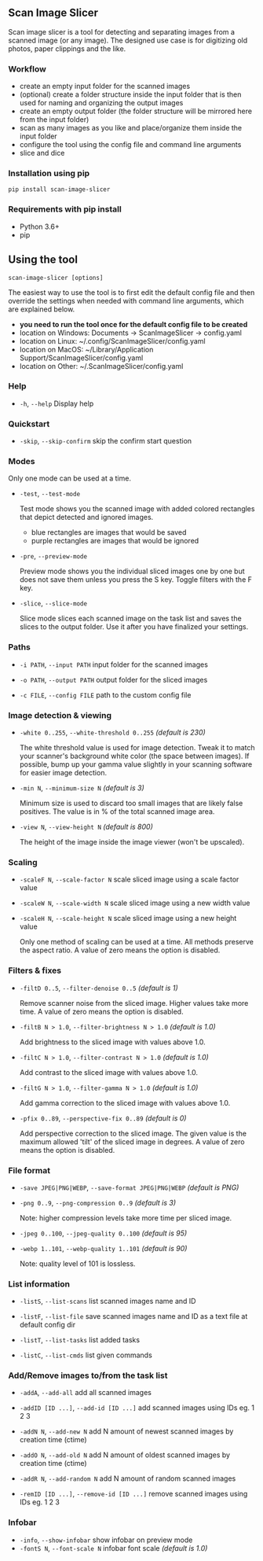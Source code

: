 Scan Image Slicer
---
Scan image slicer is a tool for detecting and separating images from a scanned image (or any image). The designed use case is for digitizing old photos, paper clippings and the like.

### Workflow
- create an empty input folder for the scanned images
- (optional) create a folder structure inside the input folder that is then used for naming and organizing the output images
- create an empty output folder (the folder structure will be mirrored here from the input folder)
- scan as many images as you like and place/organize them inside the input folder
- configure the tool using the config file and command line arguments
- slice and dice


### Installation using pip
```
pip install scan-image-slicer
```

### Requirements with pip install
- Python 3.6+
- pip

Using the tool
---
```
scan-image-slicer [options]
```
The easiest way to use the tool is to first edit the default config file and then override the settings when needed with command line arguments, which are explained below.
- **you need to run the tool once for the default config file to be created**
- location on Windows: Documents -> ScanImageSlicer -> config.yaml
- location on Linux: ~/.config/ScanImageSlicer/config.yaml
- location on MacOS: ~/Library/Application Support/ScanImageSlicer/config.yaml
- location on Other: ~/.ScanImageSlicer/config.yaml
### Help
- `-h`, `--help` Display help

### Quickstart

- `-skip`, `--skip-confirm` skip the confirm start question

### Modes
Only one mode can be used at a time.

- `-test`, `--test-mode`

    Test mode shows you the scanned image with added colored rectangles that depict detected and ignored images.
    - blue rectangles are images that would be saved
    - purple rectangles are images that would be ignored

- `-pre`, `--preview-mode`

    Preview mode shows you the individual sliced images one by one but does not save them unless you press the S key. Toggle filters with the F key.

- `-slice`, `--slice-mode`

    Slice mode slices each scanned image on the task list and saves the slices to the output folder. Use it after you have finalized your settings.

### Paths
- `-i PATH`, `--input PATH` input folder for the scanned images

- `-o PATH`, `--output PATH` output folder for the sliced images

- `-c FILE`, `--config FILE` path to the custom config file

### Image detection & viewing
- `-white 0..255`, `--white-threshold 0..255` _(default is 230)_

    The white threshold value is used for image detection. Tweak it to match your scanner's background white color (the space between images). If possible, bump up your gamma value slightly in your scanning software for easier image detection.

- `-min N`, `--minimum-size N` _(default is 3)_

    Minimum size is used to discard too small images that are likely false positives. The value is in % of the total scanned image area.

- `-view N`, `--view-height N` _(default is 800)_

    The height of the image inside the image viewer (won't be upscaled).

### Scaling
- `-scaleF N`, `--scale-factor N` scale sliced image using a scale factor value

- `-scaleW N`, `--scale-width N` scale sliced image using a new width value

- `-scaleH N`, `--scale-height N` scale sliced image using a new height value

    Only one method of scaling can be used at a time. All methods preserve the aspect ratio. A value of zero means the option is disabled.

### Filters & fixes
- `-filtD 0..5`, `--filter-denoise 0..5` _(default is 1)_

    Remove scanner noise from the sliced image. Higher values take more time. A value of zero means the option is disabled.

- `-filtB N > 1.0`, `--filter-brightness N > 1.0` _(default is 1.0)_

    Add brightness to the sliced image with values above 1.0.

- `-filtC N > 1.0`, `--filter-contrast N > 1.0` _(default is 1.0)_

    Add contrast to the sliced image with values above 1.0.

- `-filtG N > 1.0`, `--filter-gamma N > 1.0` _(default is 1.0)_

    Add gamma correction to the sliced image with values above 1.0.

- `-pfix 0..89`, `--perspective-fix 0..89` _(default is 0)_

    Add perspective correction to the sliced image. The given value is the maximum allowed 'tilt' of the sliced image in degrees. A value of zero means the option is disabled.

### File format
- `-save JPEG|PNG|WEBP`, `--save-format JPEG|PNG|WEBP` _(default is PNG)_
- `-png 0..9`, `--png-compression 0..9` _(default is 3)_

    Note: higher compression levels take more time per sliced image.

- `-jpeg 0..100`, `--jpeg-quality 0..100` _(default is 95)_

- `-webp 1..101`, `--webp-quality 1..101` _(default is 90)_

    Note: quality level of 101 is lossless.

### List information
- `-listS`, `--list-scans` list scanned images name and ID

- `-listF`, `--list-file` save scanned images name and ID as a text file at default config dir

- `-listT`, `--list-tasks` list added tasks

- `-listC`, `--list-cmds` list given commands

### Add/Remove images to/from the task list
- `-addA`, `--add-all` add all scanned images

- `-addID [ID ...]`, `--add-id [ID ...]` add scanned images using IDs eg. 1 2 3

- `-addN N`, `--add-new N` add N amount of newest scanned images by creation time (ctime)

- `-addO N`, `--add-old N` add N amount of oldest scanned images by creation time (ctime)

- `-addR N`, `--add-random N` add N amount of random scanned images

- `-remID [ID ...]`, `--remove-id [ID ...]` remove scanned images using IDs eg. 1 2 3

### Infobar
- `-info`, `--show-infobar` show infobar on preview mode
- `-fontS N`, `--font-scale N` infobar font scale _(default is 1.0)_